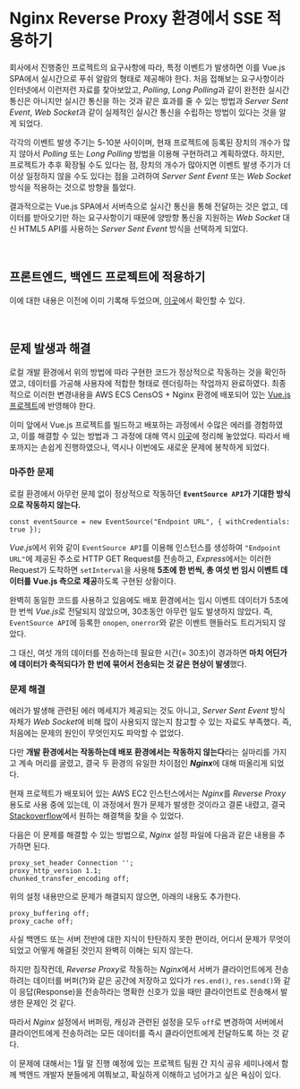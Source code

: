 # Nginx Reverse Proxy 환경에서 SSE 적용하기

회사에서 진행중인 프로젝트의 요구사항에 따라, 특정 이벤트가 발생하면 이를 Vue.js SPA에서 실시간으로 푸쉬 알람의 형태로 제공해야 한다. 처음 접해보는 요구사항이라 인터넷에서 이런저런 자료를 찾아보았고, *Polling*, *Long Polling*과 같이 완전한 실시간 통신은 아니지만 실시간 통신을 하는 것과 같은 효과를 줄 수 있는 방법과 *Server Sent Event*, *Web Socket*과 같이 실제적인 실시간 통신을 수립하는 방법이 있다는 것을 알게 되었다.

각각의 이벤트 발생 주기는 5-10분 사이이며, 현재 프로젝트에 등록된 장치의 개수가 많지 않아서 *Polling* 또는 *Long Polling* 방법을 이용해 구현하려고 계획하였다. 하지만, 프로젝트가 추후 확장될 수도 있다는 점, 장치의 개수가 많아지면 이벤트 발생 주기가 더이상 일정하지 않을 수도 있다는 점을 고려하여 *Server Sent Event* 또는 *Web Socket* 방식을 적용하는 것으로 방향을 틀었다. 

결과적으로는 Vue.js SPA에서 서버측으로 실시간 통신을 통해 전달하는 것은 없고, 데이터를 받아오기만 하는 요구사항이기 때문에 양방향 통신을 지원하는 *Web Socket* 대신 HTML5 API를 사용하는 *Server Sent Event* 방식을 선택하게 되었다.

<br>

## 프론트엔드, 백엔드 프로젝트에 적용하기

이에 대한 내용은 이전에 이미 기록해 두었으며, [이곳](https://github.com/tom9744/TIL/blob/master/%5B2021.01.13%5D%20Express%20%26%20Vue.js/Server-Sent-Event.md)에서 확인할 수 있다.

<br>

## 문제 발생과 해결

로컬 개발 환경에서 위의 방법에 따라 구현한 코드가 정상적으로 작동하는 것을 확인하였고, 데이터를 가공해 사용자에 적합한 형태로 렌더링하는 작업까지 완료하였다. 최종적으로 이러한 변경내용을 AWS ECS CensOS + Nginx 환경에 배포되어 있는 [Vue.js 프로젝트](http://ino-on.umilevx.com/)에 반영해야 한다.

이미 앞에서 Vue.js 프로젝트를 빌드하고 배포하는 과정에서 수많은 에러를 경험하였고, 이를 해결할 수 있는 방법과 그 과정에 대해 역시 [이곳](https://github.com/tom9744/TIL/blob/master/%5B2021.01.20%5D%20Vue.js%20%2B%20Nginx%20%EB%B0%B0%ED%8F%AC/Nginx%EB%A1%9C%20Vue.js%20%ED%94%84%EB%A1%9C%EC%A0%9D%ED%8A%B8%20%EB%B0%B0%ED%8F%AC.md)에 정리해 놓았었다. 따라서 배포까지는 손쉽게 진행하였으나, 역시나 이번에도 새로운 문제에 봉착하게 되었다.

### **마주한 문제**

로컬 환경에서 아무런 문제 없이 정상적으로 작동하던 **`EventSource API`가 기대한 방식으로 작동하지 않는다.** 

```
const eventSource = new EventSource("Endpoint URL", { withCredentials: true });
```

*Vue.js*에서 위와 같이 `EventSource API`를 이용해 인스턴스를 생성하여 `"Endpoint URL"`에 제공된 주소로 HTTP GET Request를 전송하고, *Express*에서는 이러한 Request가 도착하면 `setInterval`을 사용해 **5초에 한 번씩, 총 여섯 번 임시 이벤트 데이터를 **Vue.js** 측으로 제공**하도록 구현된 상황이다. 

완벽히 동일한 코드를 사용하고 있음에도 배포 환경에서는 임시 이벤트 데이터가 5초에 한 번씩 *Vue.js*로 전달되지 않았으며, 30초동안 아무런 일도 발생하지 않았다. 즉, `EventSource API`에 등록한 `onopen`, `onerror`와 같은 이벤트 핸들러도 트리거되지 않았다. 

그 대신, 여섯 개의 데이터를 전송하는데 필요한 시간(= 30초)이 경과하면 **마치 어딘가에 데이터가 축적되다가 한 번에 묶어서 전송되는 것 같은 현상이 발생**했다. 


### **문제 해결**

에러가 발생해 관련된 에러 메세지가 제공되는 것도 아니고, *Server Sent Event* 방식 자체가 *Web Socket*에 비해 많이 사용되지 않는지 참고할 수 있는 자료도 부족했다. 즉, 처음에는 문제의 원인이 무엇인지도 파악할 수 없었다.

다만 **개발 환경에서는 작동하는데 배포 환경에서는 작동하지 않는다**라는 실마리를 가지고 계속 머리를 굴렸고, 결국 두 환경의 유일한 차이점인 ***Nginx***에 대해 떠올리게 되었다.

현재 프로젝트가 배포되어 있는 AWS EC2 인스턴스에서는 *Nginx*를 *Reverse Proxy* 용도로 사용 중에 있는데, 이 과정에서 뭔가 문제가 발생한 것이라고 결론 내렸고, 결국 [Stackoverflow](https://stackoverflow.com/questions/13672743/eventsource-server-sent-events-through-nginx)에서 원하는 해결책을 찾을 수 있었다.

다음은 이 문제를 해결할 수 있는 방법으로, *Nginx* 설정 파일에 다음과 같은 내용을 추가하면 된다.

```
proxy_set_header Connection '';
proxy_http_version 1.1;
chunked_transfer_encoding off;
```

위의 설정 내용만으로 문제가 해결되지 않으면, 아래의 내용도 추가한다.

```
proxy_buffering off;
proxy_cache off;
```

사실 백엔드 또는 서버 전반에 대한 지식이 탄탄하지 못한 편이라, 어디서 문제가 무엇이 되었고 어떻게 해결된 것인지 완벽히 이해는 되지 않는다.

하지만 짐작컨데, *Reverse Proxy*로 작동하는 *Nginx*에서 서버가 클라이언트에게 전송하려는 데이터를 버퍼(?)와 같은 공간에 저장하고 있다가 `res.end()`, `res.send()`와 같이 응답(Response)을 전송하라는 명확한 신호가 있을 때만 클라이언트로 전송해서 발생한 문제인 것 같다. 

따라서 *Nginx* 설정에서 버퍼링, 캐싱과 관련된 설정을 모두 `off`로 변경하여 서버에서 클라이언트에게 전송하려는 모든 데이터를 즉시 클라이언트에게 전달하도록 하는 것 같다.

이 문제에 대해서는 1월 말 진행 예정에 있는 프로젝트 팀원 간 지식 공유 세미나에서 함께 백엔드 개발자 분들에게 여쭤보고, 확실하게 이해하고 넘어가고 싶은 욕심이 있다.